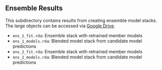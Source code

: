 ## Ensemble Results

This subdirectory contains results from creating ensemble model stacks. The large objects can be accessed via [Google Drive](https://drive.google.com/drive/folders/1u8n32uvsgk1MbWuc_N_dgInZDa2Sj92B?usp=sharing).

- `ens_1_fit.rda`: Ensemble stack with retrained member models
- `ens_1_models.rda`: Blended model stack from candidate model predictions
- `ens_2_fit.rda`: Ensemble stack with retrained member models
- `ens_2_models.rda`: Blended model stack from candidate model predictions